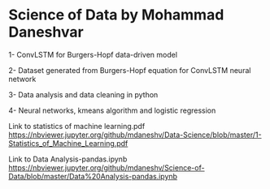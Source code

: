 # Science of Data by Mohammad Daneshvar 

 1- ConvLSTM for Burgers-Hopf data-driven model
 
 2- Dataset generated from Burgers-Hopf equation for ConvLSTM neural network
 
 3- Data analysis and data cleaning in python
 
 4- Neural networks, kmeans algorithm and logistic regression 

Link to statistics of machine learning.pdf
https://nbviewer.jupyter.org/github/mdaneshv/Data-Science/blob/master/1-Statistics_of_Machine_Learning.pdf

Link to Data Analysis-pandas.ipynb
https://nbviewer.jupyter.org/github/mdaneshv/Science-of-Data/blob/master/Data%20Analysis-pandas.ipynb

